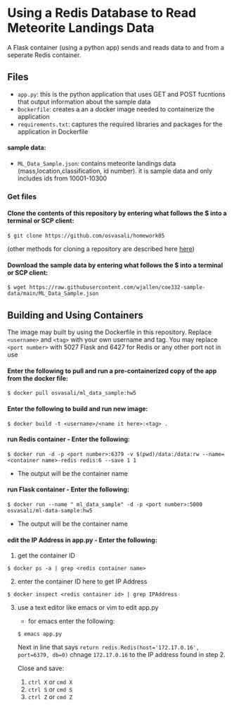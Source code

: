 # Using a Redis Database to Read Meteorite Landings Data

A Flask container (using a python app) sends and reads data to and from a seperate Redis container.  

## Files
- ```app.py```: this is the python application that uses GET and POST fucntions that output information about the sample data 
- ```Dockerfile```: creates a an a docker image needed to containerize the application
- ```requirements.txt```: captures the required libraries and packages for the application in Dockerfile
#### sample data:
- ```ML_Data_Sample.json```: contains meteorite landings data (mass,location,classification, id number). it is sample data and only includes ids from 10001-10300 

### Get files

#### Clone the contents of this repository by entering what follows the $ into a terminal or SCP client:

```
$ git clone https://github.com/osvasali/homework05
```

(other methods for cloning a repository are described here [here](https://docs.github.com/en/repositories/creating-and-managing-repositories/cloning-a-repository))

#### Download the sample data by entering what follows the $ into a terminal or SCP client:

```
$ wget https://raw.githubusercontent.com/wjallen/coe332-sample-data/main/ML_Data_Sample.json
```

## Building and Using Containers

The image may built by using the Dockerfile in this repository.
Replace `<username>` and `<tag>` with your own username and tag.
You may replace `<port number>` with 5027 Flask and 6427 for Redis or any other port not in use

#### Enter the following to pull and run a pre-containerized copy of the app from the docker file:

```
$ docker pull osvasali/ml_data_sample:hw5
```
####  Enter the following to build and run new image:

```
$ docker build -t <username>/<name it here>:<tag> .
```

####  run Redis container - Enter the following:

```
$ docker run -d -p <port number>:6379 -v $(pwd)/data:/data:rw --name=<container name>-redis redis:6 --save 1 1
```

- The output will be the container name

####  run Flask container - Enter the following:

```
$ docker run --name " ml_data_sample" -d -p <port number>:5000 osvasali/ml-data-sample:hw5
```

- The output will be the container name

#### edit the IP Address in app.py - Enter the following:

1) get the container ID
```
$ docker ps -a | grep <redis container name>
```

2) enter the container ID here to get IP Address
```
$ docker inspect <redis container id> | grep IPAddress
```

3) use a text editor like emacs or vim to edit app.py
   - for emacs enter the following:

    ```
    $ emacs app.py
    ```
    Next in line that says `return redis.Redis(host='172.17.0.16', port=6379, db=0)` chnage `172.17.0.16` to the IP address found in step 2.
    
    Close and save:
    1. `ctrl X` or `cmd X`
    2. `ctrl S` or `cmd S`
    3. `ctrl Z` or `cmd Z`


